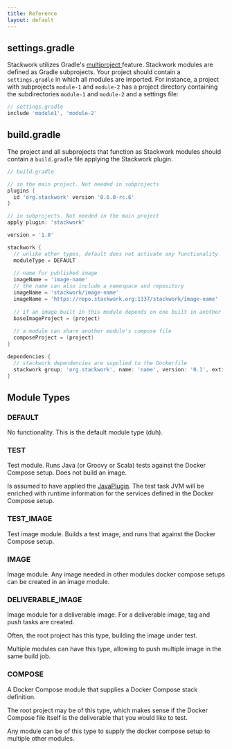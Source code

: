 ```yaml
---
title: Reference
layout: default
---
```


## settings.gradle
Stackwork utilizes Gradle's [multiproject ](https://docs.gradle.org/current/userguide/multi_project_builds.html) feature.
Stackwork modules are defined as Gradle subprojects. Your project should contain a `settings.gradle` in which all
modules are imported. For instance, a project with subprojects `module-1` and `module-2` has a project directory containing the
subdirectories `module-1` and `module-2` and a settings file:

~~~ groovy
// settings.gradle
include 'module1', 'module-2'
~~~

## build.gradle
The project and all subprojects that function as Stackwork modules should contain a `build.gradle` file applying the Stackwork plugin.

~~~ groovy
// build.gradle

// in the main project. Not needed in subprojects
plugins {
  id 'org.stackwork' version '0.6.0-rc.6'
}

// in subprojects. Not needed in the main project
apply plugin: 'stackwork'

version = '1.0'

stackwork {
  // unlike other types, default does not activate any functionality
  moduleType = DEFAULT
  
  // name for published image
  imageName = 'image-name'
  // the name can also include a namespace and repository
  imageName = 'stackwork/image-name'
  imageName = 'https://repo.stackwork.org:1337/stackwork/image-name'
  
  // if an image built in this module depends on one built in another 
  baseImageProject = (project)
  
  // a module can share another module's compose file
  composeProject = (project)
}

dependencies {
  // stackwork dependencies are supplied to the Dockerfile
  stackwork group: 'org.stackwork', name: 'name', version: '0.1', ext: 'tar.gz'
}
~~~

## Module Types

### DEFAULT
No functionality. This is the default module type (duh).

### TEST
Test module. Runs Java (or Groovy or Scala) tests against the Docker Compose setup. Does not build an image.

Is assumed to have applied the [JavaPlugin](https://docs.gradle.org/current/userguide/java_plugin.html).
The test task JVM will be enriched with runtime information for the services defined in the Docker Compose setup.

### TEST_IMAGE
Test image module. Builds a test image, and runs that against the Docker Compose setup.

### IMAGE
Image module. Any image needed in other modules docker compose setups can be created in an image module.

### DELIVERABLE_IMAGE
Image module for a deliverable image. For a deliverable image, tag and push tasks are created.

Often, the root project has this type, building the image under test.

Multiple modules can have this type, allowing to push multiple image in the same build job.

### COMPOSE
A Docker Compose module that supplies a Docker Compose stack definition.

The root project may be of this type, which makes sense if the Docker Compose file itself is the deliverable that you would like to test.

Any module can be of this type to supply the docker compose setup to multiple other modules.
